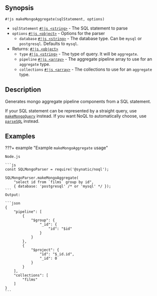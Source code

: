 
## Synopsis

`#!js makeMongoAggregate(sqlStatement, options)`

* `sqlStatement` [`#!js <string>`](https://developer.mozilla.org/en-US/docs/Web/JavaScript/Data_structures#string_type) - The SQL statement to parse
* `options` [`#!js <object>`](https://developer.mozilla.org/en-US/docs/Web/JavaScript/Reference/Global_Objects/Object) - Options for the parser
    * `database` [`#!js <string>`](https://developer.mozilla.org/en-US/docs/Web/JavaScript/Data_structures#string_type) - The database type. Can be `mysql` or `postgresql`. Defaults to `mysql`.
* Returns: [`#!js <object>`](https://developer.mozilla.org/en-US/docs/Web/JavaScript/Data_structures#boolean_type)
    * `type` [`#!js <string>`](https://developer.mozilla.org/en-US/docs/Web/JavaScript/Data_structures#string_type) - The type of query. It will be `aggregate`.
    * `pipeline` [`#!js <array>`](https://developer.mozilla.org/en-US/docs/Web/JavaScript/Reference/Global_Objects/Array) - The aggregate pipeline array to use for an `aggregate` type.
    * `collections` [`#!js <array>`](https://developer.mozilla.org/en-US/docs/Web/JavaScript/Reference/Global_Objects/Array) - The collections to use for an `aggregate` type.

## Description

Generates mongo aggregate pipeline components from a SQL statement.

If your SQL statement can be represented by a straight query, use [`makeMongoQuery`](/noql-api-reference/makeMongoQuery.md) instead. If you want NoQL to automatically choose, use [`parseSQL`](/noql-api-reference/parseSQL.md) instead.

## Examples

???+ example "Example `makeMongoAggregate` usage"

    Node.js

    ```js
    const SQLMongoParser = require('@synatic/noql');

    SQLMongoParser.makeMongoAggregate(
        "select id from `films` group by id", 
        { database: 'postgresql' /* or 'mysql' */ });
    ```
    Output:

    ```json
    {
        "pipeline": [
            {
                "$group": {
                    "_id": {
                        "id": "$id"
                    }
                }
            },
            {
                "$project": {
                    "id": "$_id.id",
                    "_id": 0
                }
            }
        ],
        "collections": [
            "films"
        ]
    }
    ```

